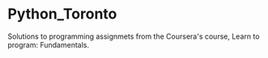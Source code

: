 # Python_Toronto
Solutions to programming assignmets from the Coursera's course, Learn to program: Fundamentals.
